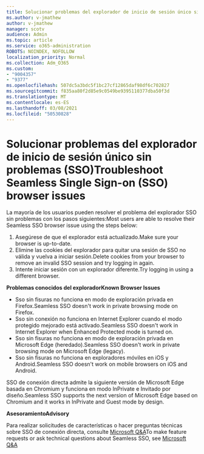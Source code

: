 ```yaml
---
title: Solucionar problemas del explorador de inicio de sesión único sin problemas (SSO)
ms.author: v-jmathew
author: v-jmathew
manager: scotv
audience: Admin
ms.topic: article
ms.service: o365-administration
ROBOTS: NOINDEX, NOFOLLOW
localization_priority: Normal
ms.collection: Adm_O365
ms.custom:
- "9004357"
- "9377"
ms.openlocfilehash: 507dc5a3bdc5f1bc27cf12865daf98df6c702827
ms.sourcegitcommit: f835aa80f2d85e9c0549be9395110377dba50f3d
ms.translationtype: MT
ms.contentlocale: es-ES
ms.lasthandoff: 03/08/2021
ms.locfileid: "50530828"
---
```

# <a name="troubleshoot-seamless-single-sign-on-sso-browser-issues"></a><span data-ttu-id="e6d9c-102">Solucionar problemas del explorador de inicio de sesión único sin problemas (SSO)</span><span class="sxs-lookup"><span data-stu-id="e6d9c-102">Troubleshoot Seamless Single Sign-on (SSO) browser issues</span></span>

<span data-ttu-id="e6d9c-103">La mayoría de los usuarios pueden resolver el problema del explorador SSO sin problemas con los pasos siguientes:</span><span class="sxs-lookup"><span data-stu-id="e6d9c-103">Most users are able to resolve their Seamless SSO browser issue using the steps below:</span></span>

1. <span data-ttu-id="e6d9c-104">Asegúrese de que el explorador está actualizado.</span><span class="sxs-lookup"><span data-stu-id="e6d9c-104">Make sure your browser is up-to-date.</span></span>
2. <span data-ttu-id="e6d9c-105">Elimine las cookies del explorador para quitar una sesión de SSO no válida y vuelva a iniciar sesión.</span><span class="sxs-lookup"><span data-stu-id="e6d9c-105">Delete cookies from your browser to remove an invalid SSO session and try logging in again.</span></span>
3. <span data-ttu-id="e6d9c-106">Intente iniciar sesión con un explorador diferente.</span><span class="sxs-lookup"><span data-stu-id="e6d9c-106">Try logging in using a different browser.</span></span>

<span data-ttu-id="e6d9c-107">**Problemas conocidos del explorador**</span><span class="sxs-lookup"><span data-stu-id="e6d9c-107">**Known Browser Issues**</span></span>

- <span data-ttu-id="e6d9c-108">Sso sin fisuras no funciona en modo de exploración privada en Firefox.</span><span class="sxs-lookup"><span data-stu-id="e6d9c-108">Seamless SSO doesn't work in private browsing mode on Firefox.</span></span>
- <span data-ttu-id="e6d9c-109">Sso sin conexión no funciona en Internet Explorer cuando el modo protegido mejorado está activado.</span><span class="sxs-lookup"><span data-stu-id="e6d9c-109">Seamless SSO doesn't work in Internet Explorer when Enhanced Protected mode is turned on.</span></span>
- <span data-ttu-id="e6d9c-110">Sso sin fisuras no funciona en modo de exploración privada en Microsoft Edge (heredado).</span><span class="sxs-lookup"><span data-stu-id="e6d9c-110">Seamless SSO doesn't work in private browsing mode on Microsoft Edge (legacy).</span></span>
- <span data-ttu-id="e6d9c-111">Sso sin fisuras no funciona en exploradores móviles en iOS y Android.</span><span class="sxs-lookup"><span data-stu-id="e6d9c-111">Seamless SSO doesn't work on mobile browsers on iOS and Android.</span></span>

<span data-ttu-id="e6d9c-112">SSO de conexión directa admite la siguiente versión de Microsoft Edge basada en Chromium y funciona en modo InPrivate e Invitado por diseño.</span><span class="sxs-lookup"><span data-stu-id="e6d9c-112">Seamless SSO supports the next version of Microsoft Edge based on Chromium and it works in InPrivate and Guest mode by design.</span></span>

<span data-ttu-id="e6d9c-113">**Asesoramiento**</span><span class="sxs-lookup"><span data-stu-id="e6d9c-113">**Advisory**</span></span>

<span data-ttu-id="e6d9c-114">Para realizar solicitudes de características o hacer preguntas técnicas sobre SSO de conexión directa, consulte [Microsoft Q&A](https://docs.microsoft.com/answers/topics/azure-ad-single-sign-on.html)</span><span class="sxs-lookup"><span data-stu-id="e6d9c-114">To make feature requests or ask technical questions about Seamless SSO, see [Microsoft Q&A](https://docs.microsoft.com/answers/topics/azure-ad-single-sign-on.html)</span></span>
